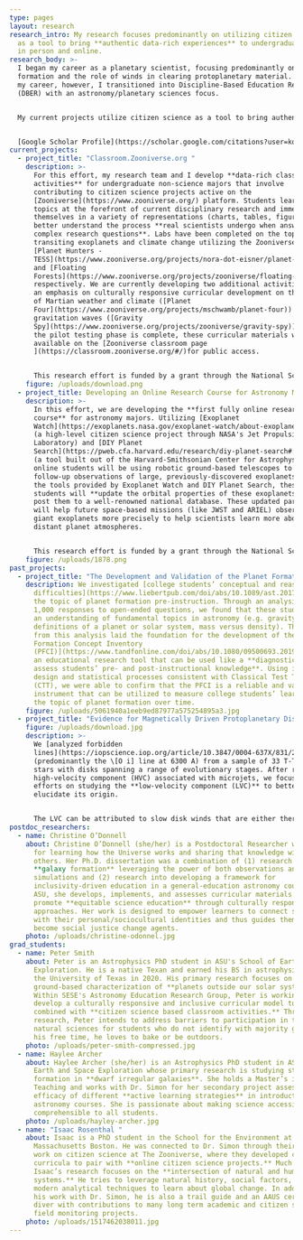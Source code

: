 ```yaml
---
type: pages
layout: research
research_intro: My research focuses predominantly on utilizing citizen science
  as a tool to bring **authentic data-rich experiences** to undergraduates, both
  in person and online.
research_body: >-
  I began my career as a planetary scientist, focusing predominantly on planet
  formation and the role of winds in clearing protoplanetary material. Later in
  my career, however, I transitioned into Discipline-Based Education Research
  (DBER) with an astronomy/planetary sciences focus.


  My current projects utilize citizen science as a tool to bring authentic data to undergraduates at different stages of their career.


  [Google Scholar Profile](https://scholar.google.com/citations?user=kqI9GUQAAAAJ&hl=en)
current_projects:
  - project_title: "Classroom.Zooniverse.org "
    description: >-
      For this effort, my research team and I develop **data-rich classroom
      activities** for undergraduate non-science majors that involve
      contributing to citizen science projects active on the
      [Zooniverse](https://www.zooniverse.org/) platform. Students learn about
      topics at the forefront of current disciplinary research and immerse
      themselves in a variety of representations (charts, tables, figures) to
      better understand the process **real scientists undergo when answering
      complex research questions**. Labs have been completed on the topics of
      transiting exoplanets and climate change utilizing the Zooniverse projects
      [Planet Hunters -
      TESS](https://www.zooniverse.org/projects/nora-dot-eisner/planet-hunters-tess)
      and [Floating
      Forests](https://www.zooniverse.org/projects/zooniverse/floating-forests),
      respectively. We are currently developing two additional activities with
      an emphasis on culturally responsive curricular development on the topics
      of Martian weather and climate ([Planet
      Four](https://www.zooniverse.org/projects/mschwamb/planet-four)) and
      gravitation waves ([Gravity
      Spy](https://www.zooniverse.org/projects/zooniverse/gravity-spy)). After
      the pilot testing phase is complete, these curricular materials will be
      available on the [Zooniverse classroom page
      ](https://classroom.zooniverse.org/#/)for public access.


      This research effort is funded by a grant through the National Science Foundation - Improving Undergraduate STEM Education (IUSE) track (Award #1821319).
    figure: /uploads/download.png
  - project_title: Developing an Online Research Course for Astronomy Majors
    description: >-
      In this effort, we are developing the **first fully online research
      course** for astronomy majors. Utilizing [Exoplanet
      Watch](https://exoplanets.nasa.gov/exoplanet-watch/about-exoplanet-watch/overview/)
      (a high-level citizen science project through NASA's Jet Propulsion
      Laboratory) and [DIY Planet
      Search](https://pweb.cfa.harvard.edu/research/diy-planet-search#:~:text=The%20DIY%20Planet%20Search%20is,involved%20in%20the%20exoplanet%20hunt.)
      (a tool built out of the Harvard-Smithsonian Center for Astrophysics), our
      online students will be using robotic ground-based telescopes to take
      follow-up observations of large, previously-discovered exoplanets. Using
      the tools provided by Exoplanet Watch and DIY Planet Search, these
      students will **update the orbital properties of these exoplanets**, and
      post them to a well-renowned national database. These updated parameters
      will help future space-based missions (like JWST and ARIEL) observe these
      giant exoplanets more precisely to help scientists learn more about
      distant planet atmospheres. 


      This research effort is funded by a grant through the National Science Foundation - Improving Undergraduate STEM Education (IUSE) track (Award #2121225).
    figure: /uploads/1878.png
past_projects:
  - project_title: "The Development and Validation of the Planet Formation Concept Inventory "
    description: We investigated [college students’ conceptual and reasoning
      difficulties](https://www.liebertpub.com/doi/abs/10.1089/ast.2017.1815) on
      the topic of planet formation pre-instruction. Through an analysis of over
      1,000 responses to open-ended questions, we found that these students lack
      an understanding of fundamental topics in astronomy (e.g. gravity, basic
      definitions of a planet or solar system, mass versus density). The results
      from this analysis laid the foundation for the development of the [Planet
      Formation Concept Inventory
      (PFCI)](https://www.tandfonline.com/doi/abs/10.1080/09500693.2019.1685140),
      an educational research tool that can be used like a **diagnostic test to
      assess students’ pre- and post-instructional knowledge**. Using iterative
      design and statistical processes consistent with Classical Test Theory
      (CTT), we were able to confirm that the PFCI is a reliable and valid
      instrument that can be utilized to measure college students’ learning on
      the topic of planet formation over time.
    figure: /uploads/5061940a1eeb9ed87977a575254895a3.jpg
  - project_title: "Evidence for Magnetically Driven Protoplanetary Disk Winds "
    figure: /uploads/download.jpg
    description: >-
      We [analyzed forbidden
      lines](https://iopscience.iop.org/article/10.3847/0004-637X/831/2/169/meta)
      (predominantly the \[O i] line at 6300 A) from a sample of 33 T-Tauri
      stars with disks spanning a range of evolutionary stages. After removing a
      high-velocity component (HVC) associated with microjets, we focused our
      efforts on studying the **low-velocity component (LVC)** to better
      elucidate its origin. 


      The LVC can be attributed to slow disk winds that are either thermally or magnetically driven. We found that the LVC itself can be resolved into two distinct components: a broad component (FWHM > 40 km/s) and a narrow component (FWHM < 40 km/s). Additionally, we found that the FWHM 15 of both components correlates with the disk inclination, consistent with Keplerian broadening from radii of 0.05 to 0.5 AU for the BC and 0.5 to 5 AU for the NC. Since the BC emission arises inward of 0.5 AU where the gravity of the star/disk system is strong, we eliminated the possibility that the BC traces a thermally-driven wind, and instead suggested that it **traces the base of a magnetohydrodynamic (MHD) wind**. For the NC, half of the features we observed had centroid velocities consistent with the stellar velocity, and the other half had blueshifts between -2 and -5 km/s. For this component of the LVC, the origin remains more elusive, and we could not exclude the possibility that the NC arises in a photoevaporative wind.
postdoc_researchers:
  - name: Christine O’Donnell
    about: Christine O’Donnell (she/her) is a Postdoctoral Researcher with a passion
      for learning how the Universe works and sharing that knowledge with
      others. Her Ph.D. dissertation was a combination of (1) research into
      **galaxy formation** leveraging the power of both observations and
      simulations and (2) research into developing a framework for
      inclusivity-driven education in a general-education astronomy course. At
      ASU, she develops, implements, and assesses curricular materials that
      promote **equitable science education** through culturally responsive
      approaches. Her work is designed to empower learners to connect science
      with their personal/sociocultural identities and thus guides them to
      become social justice change agents.
    photo: /uploads/christine-odonnel.jpg
grad_students:
  - name: Peter Smith
    about: Peter is an Astrophysics PhD student in ASU's School of Earth and Space
      Exploration. He is a native Texan and earned his BS in astrophysics from
      the University of Texas in 2020. His primary research focuses on
      ground-based characterization of **planets outside our solar system**.
      Within SESE's Astronomy Education Research Group, Peter is working to
      develop a culturally responsive and inclusive curricular model to be
      combined with **citizen science based classroom activities.** Through his
      research, Peter intends to address barriers to participation in the
      natural sciences for students who do not identify with majority groups. In
      his free time, he loves to bake or be outdoors.
    photo: /uploads/peter-smith-compressed.jpg
  - name: Haylee Archer
    about: Haylee Archer (she/her) is an Astrophysics PhD student in ASU's School of
      Earth and Space Exploration whose primary research is studying star
      formation in **dwarf irregular galaxies**. She holds a Master’s in Science
      Teaching and works with Dr. Simon for her secondary project assessing the
      efficacy of different **active learning strategies** in introductory
      astronomy courses. She is passionate about making science accessible and
      comprehensible to all students.
    photo: /uploads/hayley-archer.jpg
  - name: "Isaac Rosenthal "
    about: Isaac is a PhD student in the School for the Environment at University of
      Massachusetts Boston. He was connected to Dr. Simon through their mutual
      work on citizen science at The Zooniverse, where they developed classroom
      curricula to pair with **online citizen science projects.** Much of
      Isaac’s research focuses on the **intersection of natural and human
      systems.** He tries to leverage natural history, social factors, and
      modern analytical techniques to learn about global change. In addition to
      his work with Dr. Simon, he is also a trail guide and an AAUS certified
      diver with contributions to many long term academic and citizen science
      field monitoring projects.
    photo: /uploads/1517462038011.jpg
---
```

